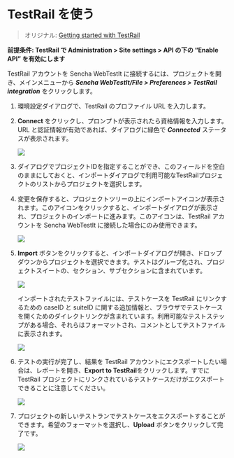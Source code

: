 # TestRail を使う

> オリジナル: [Getting started with TestRail](https://docs.sencha.com/webtestit/guides/advanced-topics/getting-started-with-testrail.html)

**前提条件: TestRail で Administration \> Site settings \> API の下の “Enable API” を有効にします**

TestRail アカウントを Sencha WebTestIt に接続するには、プロジェクトを開き、メインメニューから ***Sencha WebTestIt/File \> Preferences \> TestRail integration*** をクリックします。

1.  環境設定ダイアログで、TestRail のプロファイル URL を入力します。

2.  **Connect** をクリックし、プロンプトが表示されたら資格情報を入力します。URL と認証情報が有効であれば、ダイアログに緑色で ***Connected*** ステータスが表示されます。
    
    ![](https://docs.sencha.com/webtestit/guides/images/testrail-one.png)

3.  ダイアログでプロジェクトIDを指定することができ、このフィールドを空白のままにしておくと、インポートダイアログで利用可能なTestRailプロジェクトのリストからプロジェクトを選択します。

4.  変更を保存すると、プロジェクトツリーの上にインポートアイコンが表示されます。このアイコンをクリックすると、インポートダイアログが表示され、プロジェクトのインポートに進みます。このアイコンは、TestRail アカウントを Sencha WebTestIt に接続した場合にのみ使用できます。
    
    ![](https://docs.sencha.com/webtestit/guides/images/testrail-two.png)

5.  **Import** ボタンをクリックすると、インポートダイアログが開き、ドロップダウンからプロジェクトを選択できます。テストはグループ化され、プロジェクトスイートの、セクション、サブセクションに含まれています。 
   
    ![](https://docs.sencha.com/webtestit/guides/images/testrail-three.png)
    
    インポートされたテストファイルには、テストケースを TestRail にリンクするための caseID と suiteID に関する追加情報と、ブラウザでテストケースを開くためのダイレクトリンクが含まれています。利用可能なテストステップがある場合、それらはフォーマットされ、コメントとしてテストファイルに表示されます。
    
    ![](https://docs.sencha.com/webtestit/guides/images/testrail-four.png)

6.  テストの実行が完了し、結果を TestRail アカウントにエクスポートしたい場合は、レポートを開き、**Export to TestRail**をクリックします。すでに TestRail プロジェクトにリンクされているテストケースだけがエクスポートできることに注意してください。
    
    ![](https://docs.sencha.com/webtestit/guides/images/testrail-five.png)

7.  プロジェクトの新しいテストランでテストケースをエクスポートすることができます。希望のフォーマットを選択し、**Upload** ボタンをクリックして完了です。
    
    ![](https://docs.sencha.com/webtestit/guides/images/testrail-six.png)
